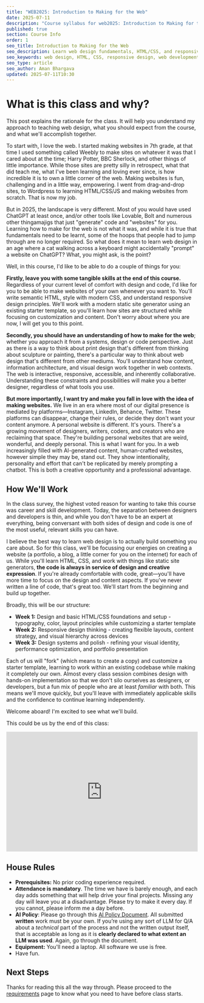 ```yaml
---
title: "WEB2025: Introduction to Making for the Web"
date: 2025-07-11
description: "Course syllabus for web2025: Introduction to Making for the Web"
published: true
section: Course Info
order: 1
seo_title: Introduction to Making for the Web
seo_description: Learn web design fundamentals, HTML/CSS, and responsive design. Build your own website from scratch in this hands-on course at Parsons School of Design.
seo_keywords: web design, HTML, CSS, responsive design, web development course, portfolio website
seo_type: article
seo_author: Aman Bhargava
updated: 2025-07-11T10:30
---
```

# What is this class and why?

This post explains the rationale for the class. It will help you understand my approach to teaching web design, what you should expect from the course, and what we'll accomplish together.

To start with, I love the web. I started making websites in 7th grade, at that time I used something called Weebly to make sites on whatever it was that I cared about at the time; Harry Potter, BBC Sherlock, and other things of little importance. While those sites are pretty silly in retrospect, what that did teach me, what I've been learning and loving ever since, is how incredible it is to own a little corner of the web. Making websites is fun, challenging and in a little way, empowering. I went from drag-and-drop sites, to Wordpress to learning HTML/CSS/JS and making websites from scratch. That is now my job. 

But in 2025, the landscape is very different. Most of you would have used ChatGPT at least once, and/or other tools like Lovable, Bolt and numerous other thingamajigs that just "generate" code and "websites" for you. Learning how to make for the web is not what it was, and while it is true that fundamentals need to be learnt, some of the hoops that people had to jump through are no longer required. So what does it mean to learn web design in an age where a cat walking across a keyboard might accidentally "prompt" a website on ChatGPT? What, you might ask, is the point?

Well, in this course, I'd like to be able to do a couple of things for you: 

**Firstly, leave you with some tangible skills at the end of this course.** Regardless of your current level of comfort with design and code, I'd like for you to be able to make websites of your own whenever you want to. You'll write semantic HTML, style with modern CSS, and understand responsive design principles. We'll work with a modern static site generator using an existing starter template, so you'll learn how sites are structured while focusing on customization and content. Don't worry about where you are now, I will get you to this point.

**Secondly, you should have an understanding of how to make for the web**; whether you approach it from a systems, design or code perspective. Just as there is a way to think about print design that's different from thinking about sculpture or painting, there's a particular way to think about web design that's different from other mediums. You'll understand how content, information architecture, and visual design work together in web contexts. The web is interactive, responsive, accessible, and inherently collaborative. Understanding these constraints and possibilities will make you a better designer, regardless of what tools you use. 

**But more importantly, I want try and make you fall in love with the idea of making websites.** We live in an era where most of our digital presence is mediated by platforms—Instagram, LinkedIn, Behance, Twitter. These platforms can disappear, change their rules, or decide they don't want your content anymore. A personal website is different. It's yours. There's a growing movement of designers, writers, coders, and creators who are reclaiming that space. They're building personal websites that are weird, wonderful, and deeply personal. This is what I want for you. In a web increasingly filled with AI-generated content, human-crafted websites, however simple they may be, stand out. They show intentionality, personality and effort that can't be replicated by merely prompting a chatbot. This is both a creative opportunity and a professional advantage.

## How We'll Work

In the class survey, the highest voted reason for wanting to take this course was career and skill development. Today, the separation between designers and developers is thin, and while you don't have to be an expert at everything, being conversant with both sides of design and code is one of the most useful, relevant skills you can have.

I believe the best way to learn web design is to actually build something you care about. So for this class, we'll be focussing our energies on creating a website (a portfolio, a blog, a little corner for you on the internet) for each of us. While you'll learn HTML, CSS, and work with things like static site generators, **the code is always in service of design and creative expression**. If you're already comfortable with code, great—you'll have more time to focus on the design and content aspects. If you've never written a line of code, that's great too. We'll start from the beginning and build up together.

Broadly, this will be our structure:

- **Week 1:** Design and basic HTML/CSS foundations and setup - typography, color, layout principles while customizing a starter template
- **Week 2:** Responsive design thinking - creating flexible layouts, content strategy, and visual hierarchy across devices
- **Week 3:** Design systems and polish - refining your visual identity, performance optimization, and portfolio presentation

Each of us will "fork" (which means to create a copy) and customize a starter template, learning to work within an existing codebase while making it completely our own. Almost every class session combines design with hands-on implementation so that we don't silo ourselves as designers, or developers, but a fun mix of people who are at least _familiar_ with both. This means we'll move quickly, but you'll leave with immediately applicable skills and the confidence to continue learning independently.

Welcome aboard! I'm excited to see what we'll build.

This could be us by the end of this class:

<iframe width="100%" height="315" src="https://www.youtube.com/embed/kl6rsi7BEtk?si=I411ay7vDlTNHR9n" title="YouTube video player" frameborder="0" allow="accelerometer; autoplay; clipboard-write; encrypted-media; gyroscope; picture-in-picture; web-share" referrerpolicy="strict-origin-when-cross-origin" allowfullscreen></iframe>

## House Rules

- **Prerequisites:** No prior coding experience required.
- **Attendance is mandatory**. The time we have is barely enough, and each day adds something that will help drive your final projects. Missing any day will leave you at a disadvantage. Please try to make it every day. If you cannot, please inform me a day before. 
- **AI Policy**: Please go through this [AI Policy Document](/web2025/ai-policy). All submitted **written** work must be your own. If you’re using any sort of LLM for Q/A about a _technical_ part of the process and not the written output itself, that is acceptable as long as it is **clearly declared to what extent an LLM was used**. Again, go through the document.
- **Equipment:** You'll need a laptop. All software we use is free.
- Have fun. 

## Next Steps

Thanks for reading this all the way through. Please proceed to the [requirements](/web2025/requirements) page to know what you need to have before class starts.